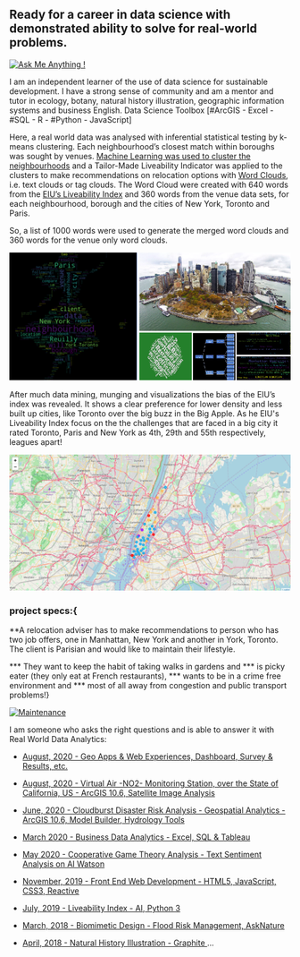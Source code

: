## Ready for a career in data science with demonstrated ability to solve for real-world problems. 

[![Ask Me Anything !](https://img.shields.io/badge/Ask%20me-anything-1abc9c.svg)](https://www.linkedin.com/in/lindangulopez/)

I am an independent learner of the use of data science for sustainable development. I have a strong sense of community and am a mentor and tutor in ecology, botany, natural history illustration, geographic information systems and business English. Data Science Toolbox [#ArcGIS - Excel - #SQL - R - #Python - JavaScript]

Here, a real world data was analysed with inferential statistical testing by k-means clustering. Each neighbourhood’s closest match within boroughs was 
sought by venues. [Machine Learning was used to cluster the neighbourhoods](https://lindangulopez.github.io/testing-page/map_clusters.html) and a Tailor-Made Liveability Indicator was applied to the clusters to 
make recommendations on relocation options with [Word Clouds](https://amueller.github.io/word_cloud/), i.e. text clouds or tag clouds.  The Word Cloud were created with 640 words from the 
[EIU’s Liveability Index](https://www.eiu.com/public/topical_report.aspx?campaignid=Liveability17) and 360 words from the venue data sets, for each neighbourhood, borough and the cities of New York, Toronto and Paris. 


So, a list of 1000 words were used to generate the merged word clouds and 360 words for the venue only word clouds.

![Tailor-Made Liveability Indicator ](https://github.com/lindangulopez/Coursera_Capstone/blob/master/IBM_DSP.png?raw=true)

After much data mining, munging and visualizations the bias of the EIU’s index was revealed. It shows a clear preference for lower density and
less built up cities, like Toronto over the big buzz in the Big Apple. As he EIU's Liveability Index focus on the the challenges that are faced 
in a big city it rated Toronto, Paris and New York as 4th, 29th and 55th respectively, leagues apart!

![Leaflet Map](https://github.com/lindangulopez/Coursera_Capstone/blob/master/LeafletMap.png?raw=true)

### project specs:{
**A relocation adviser has to make recommendations to person who has two job offers, one in Manhattan, New York and another in York, Toronto. The client is Parisian and would like to maintain their lifestyle.

*** They want to keep the habit of taking walks in gardens and *** is picky eater (they only eat at French restaurants), *** wants to be in a crime free environment and *** most of all away from congestion and public transport problems!}


[![Maintenance](https://img.shields.io/badge/Maintained%3F-yes-green.svg)](https://www.linkedin.com/in/lindangulopez/)


I am someone who asks the right questions and is able to answer it with Real World Data Analytics: 

- [August, 2020 - Geo Apps & Web Experiences, Dashboard, Survey & Results, etc.](https://experience.arcgis.com/experience/3f8fed8ebbe24dcf9007bd11af4740f2) 

- [August, 2020 - Virtual Air -NO2- Monitoring Station, over the State of California, US - ArcGIS 10.6, Satellite Image Analysis](https://www.linkedin.com/pulse/virtual-air-no2-monitoring-station-over-state-us-linda-angulo-l%C3%B3pez/)

-  [June, 2020 - Cloudburst Disaster Risk Analysis - Geospatial Analytics - ArcGIS 10.6, Model Builder, Hydrology Tools](https://www.linkedin.com/pulse/cloudburst-disaster-risk-analysis-linda-angulo-l%C3%B3pez/)
 
- [ March 2020 - Business Data Analytics - Excel, SQL & Tableau](https://www.linkedin.com/pulse/short-term-rental-market-duke-capstone-linda-angulo-l%C3%B3pez/)

- [May 2020 - Cooperative Game Theory Analysis - Text Sentiment Analysis on AI Watson](https://www.linkedin.com/pulse/building-nature-project-opportunity-linda-angulo-l%C3%B3pez/)

- [November, 2019 - Front End Web Development - HTML5, JavaScript, CSS3, Reactive](https://www.linkedin.com/pulse/scripted-from-scratch-linda-angulo-l%C3%B3pez/) 

- [July, 2019 - Liveability Index - AI, Python 3](https://www.linkedin.com/pulse/battle-neighborhoods-linda-angulo-l%C3%B3pez/)

- [March, 2018 - Biomimetic Design - Flood Risk Management, AskNature](https://www.linkedin.com/feed/update/urn:li:activity:6696377048560140288/) 

- [April, 2018 - Natural History Illustration - Graphite ](https://www.linkedin.com/feed/update/urn:li:activity:6696374894441103360/) ...




 

